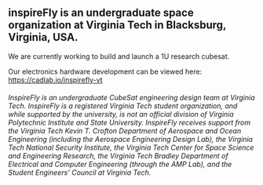 ## inspireFly is an undergraduate space organization at Virginia Tech in Blacksburg, Virginia, USA.

We are currently working to build and launch a 1U research cubesat.

Our electronics hardware development can be viewed here:
https://cadlab.io/inspirefly-vt

<h6>InspireFly is an undergraduate CubeSat engineering design team at Virginia Tech. InspireFly is a registered Virginia Tech student organization, and while supported by the university, is not an official division of Virginia Polytechnic Institute and State University. InspireFly receives support from the Virginia Tech Kevin T. Crofton Department of Aerospace and Ocean Engineering (including the Aerospace Engineering Design Lab), the Virginia Tech National Security Institute, the Virginia Tech Center for Space Science and Engineering Research, the Virginia Tech Bradley Department of Electrical and Computer Engineering (through the AMP Lab), and the Student Engineers' Council at Virginia Tech.<h6>
